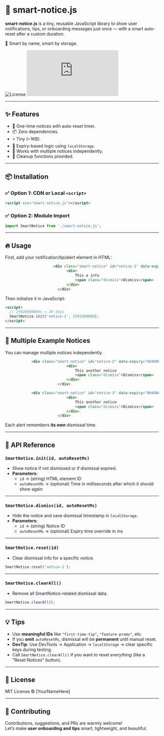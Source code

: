 # 🚀 smart-notice.js

**smart-notice.js** is a tiny, reusable JavaScript library to show user notifications, tips, or onboarding messages just once — with a smart auto-reset after a custom duration.

🧠 Smart by name, smart by storage.

![License](https://img.shields.io/badge/license-MIT-blue.svg) ![Size](https://img.shields.io/bundlephobia/min/smartnotice.js?label=minified)

---

## ✨ Features

- 🔁 One-time notices with auto-reset timer.
- 📦 Zero dependencies.
- ⚡ Tiny (~1KB).
- 📅 Expiry-based logic using `localStorage`.
- 🧩 Works with multiple notices independently.
- 🧼 Cleanup functions provided.

---

## 📦 Installation

### ✅ Option 1: CDN or Local `<script>`

```html
<script src="smart-notice.js"></script>
```

### ✅ Option 2: Module Import

```javascript
import SmartNotice from './smart-notice.js';
```

---

## 🔥 Usage

First, add your notification/tip/alert element in HTML:

```html
                      <div class="smart-notice" id="notice-1" data-expiry="604800000">
                            <div>
                                This a info
                                <span class="dismiss">Dismiss</span>
                            </div>
                        </div>
```

Then initialize it in JavaScript:

```html
<script>
  // 2592000000ms = 30 days
  SmartNotice.init('notice-1', 2592000000);
</script>
```

---

## 🧩 Multiple Example Notices

You can manage multiple notices independently.

```html
            <div class="smart-notice" id="notice-2" data-expiry="604800000">
                            <div>
                                This another notice
                                <span class="dismiss">Dismiss</span>
                            </div>
                        </div>

            <div class="smart-notice" id="notice-3" data-expiry="604800000">
                            <div>
                                This another notice
                                <span class="dismiss">Dismiss</span>
                            </div>
                        </div>

```

Each alert remembers **its own** dismissal time.

---

## 📘 API Reference

### `SmartNotice.init(id, autoResetMs)`

- Show notice if not dismissed or if dismissal expired.
- **Parameters**:
  - `id` → (string) HTML element ID
  - `autoResetMs` → (optional) Time in milliseconds after which it should show again

---

### `SmartNotice.dismiss(id, autoResetMs)`

- Hide the notice and save dismissal timestamp in `localStorage`.
- **Parameters**:
  - `id` → (string) Notice ID
  - `autoResetMs` → (optional) Expiry time override in ms

---

### `SmartNotice.reset(id)`

- Clear dismissal info for a specific notice.

```javascript
SmartNotice.reset('notice-1');
```

---

### `SmartNotice.clearAll()`

- Remove all SmartNotice-related dismissal data.

```javascript
SmartNotice.clearAll();
```

---

## 💡 Tips

- Use **meaningful IDs** like `"first-time-tip"`, `"feature-promo"`, etc.
- If you **omit** `autoResetMs`, dismissal will be **permanent** until manual reset.
- **DevTip**: Use DevTools → Application → `localStorage` → clear specific keys during testing.
- Call `SmartNotice.clearAll()` if you want to reset *everything* (like a "Reset Notices" button).

---

## 📄 License

MIT License © [YourNameHere]

---

## 🙌 Contributing

Contributions, suggestions, and PRs are warmly welcome!  
Let’s make **user onboarding and tips** smart, lightweight, and beautiful.
